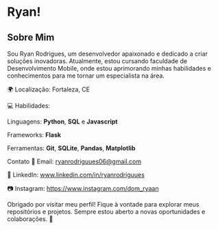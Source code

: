 # Ryan!

## Sobre Mim
 Sou Ryan Rodrigues, um desenvolvedor apaixonado e dedicado a criar soluções inovadoras. Atualmente, estou cursando faculdade de Desenvolvimento Mobile, onde estou aprimorando minhas habilidades e conhecimentos para me tornar um especialista na área.

🌍 Localização: Fortaleza, CE

💻 Habilidades:

Linguagens: **Python**, **SQL** e **Javascript**

Frameworks: **Flask**

Ferramentas: **Git**, **SQLite**, **Pandas**, **Matplotlib**

Contato
📧 Email: ryanrodriguues06@gmail.com 

💼 LinkedIn: www.linkedin.com/in/ryanrodriguues

📷 Instagram: https://www.instagram.com/dom_ryaan

Obrigado por visitar meu perfil! Fique à vontade para explorar meus repositórios e projetos. Sempre estou aberto a novas oportunidades e colaborações. 🚀
